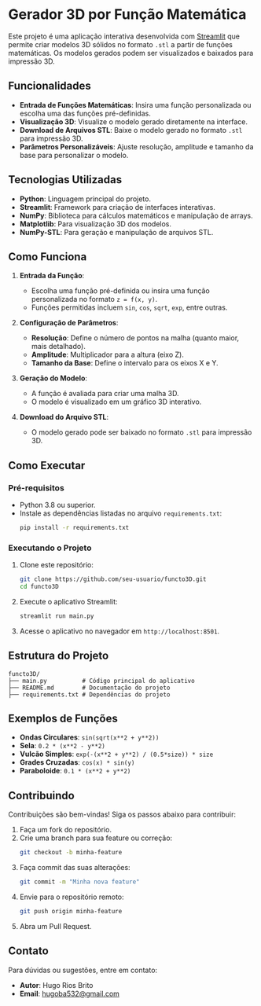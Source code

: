 
# Gerador 3D por Função Matemática

Este projeto é uma aplicação interativa desenvolvida com [Streamlit](https://streamlit.io/) que permite criar modelos 3D sólidos no formato `.stl` a partir de funções matemáticas. Os modelos gerados podem ser visualizados e baixados para impressão 3D.

## Funcionalidades

- **Entrada de Funções Matemáticas**: Insira uma função personalizada ou escolha uma das funções pré-definidas.
- **Visualização 3D**: Visualize o modelo gerado diretamente na interface.
- **Download de Arquivos STL**: Baixe o modelo gerado no formato `.stl` para impressão 3D.
- **Parâmetros Personalizáveis**: Ajuste resolução, amplitude e tamanho da base para personalizar o modelo.

## Tecnologias Utilizadas

- **Python**: Linguagem principal do projeto.
- **Streamlit**: Framework para criação de interfaces interativas.
- **NumPy**: Biblioteca para cálculos matemáticos e manipulação de arrays.
- **Matplotlib**: Para visualização 3D dos modelos.
- **NumPy-STL**: Para geração e manipulação de arquivos STL.

## Como Funciona

1. **Entrada da Função**:
   - Escolha uma função pré-definida ou insira uma função personalizada no formato `z = f(x, y)`.
   - Funções permitidas incluem `sin`, `cos`, `sqrt`, `exp`, entre outras.

2. **Configuração de Parâmetros**:
   - **Resolução**: Define o número de pontos na malha (quanto maior, mais detalhado).
   - **Amplitude**: Multiplicador para a altura (eixo Z).
   - **Tamanho da Base**: Define o intervalo para os eixos X e Y.

3. **Geração do Modelo**:
   - A função é avaliada para criar uma malha 3D.
   - O modelo é visualizado em um gráfico 3D interativo.

4. **Download do Arquivo STL**:
   - O modelo gerado pode ser baixado no formato `.stl` para impressão 3D.

## Como Executar

### Pré-requisitos

- Python 3.8 ou superior.
- Instale as dependências listadas no arquivo `requirements.txt`:
  ```bash
  pip install -r requirements.txt
  ```

### Executando o Projeto

1. Clone este repositório:
   ```bash
   git clone https://github.com/seu-usuario/functo3D.git
   cd functo3D
   ```

2. Execute o aplicativo Streamlit:
   ```bash
   streamlit run main.py
   ```

3. Acesse o aplicativo no navegador em `http://localhost:8501`.

## Estrutura do Projeto

```
functo3D/
├── main.py          # Código principal do aplicativo
├── README.md        # Documentação do projeto
├── requirements.txt # Dependências do projeto
```

## Exemplos de Funções

- **Ondas Circulares**: `sin(sqrt(x**2 + y**2))`
- **Sela**: `0.2 * (x**2 - y**2)`
- **Vulcão Simples**: `exp(-(x**2 + y**2) / (0.5*size)) * size`
- **Grades Cruzadas**: `cos(x) * sin(y)`
- **Paraboloide**: `0.1 * (x**2 + y**2)`

## Contribuindo

Contribuições são bem-vindas! Siga os passos abaixo para contribuir:

1. Faça um fork do repositório.
2. Crie uma branch para sua feature ou correção:
   ```bash
   git checkout -b minha-feature
   ```
3. Faça commit das suas alterações:
   ```bash
   git commit -m "Minha nova feature"
   ```
4. Envie para o repositório remoto:
   ```bash
   git push origin minha-feature
   ```
5. Abra um Pull Request.

## Contato

Para dúvidas ou sugestões, entre em contato:

- **Autor**: Hugo Rios Brito
- **Email**: hugoba532@gmail.com
